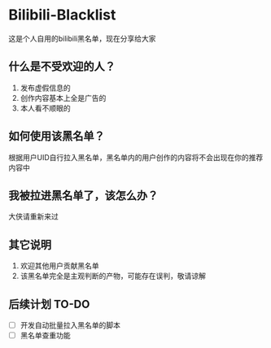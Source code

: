 # Bilibili-Blacklist
这是个人自用的bilibili黑名单，现在分享给大家
## 什么是不受欢迎的人？
1. 发布虚假信息的
2. 创作内容基本上全是广告的
3. 本人看不顺眼的
## 如何使用该黑名单？
根据用户UID自行拉入黑名单，黑名单内的用户创作的内容将不会出现在你的推荐内容中
## 我被拉进黑名单了，该怎么办？
大侠请重新来过
## 其它说明
1. 欢迎其他用户贡献黑名单
2. 该黑名单完全是主观判断的产物，可能存在误判，敬请谅解
## 后续计划 TO-DO
- [ ] 开发自动批量拉入黑名单的脚本
- [ ] 黑名单查重功能
